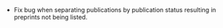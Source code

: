 - Fix bug when separating publications by publication status resulting in preprints not being listed.